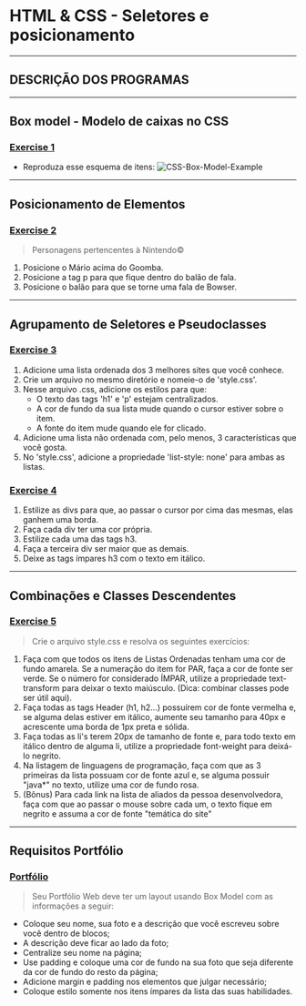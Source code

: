 # HTML & CSS - Seletores e posicionamento

---

## DESCRIÇÃO DOS PROGRAMAS

---

## Box model - Modelo de caixas no CSS

### [Exercise 1](./exercise1/)

-   Reproduza esse esquema de itens:
    ![CSS-Box-Model-Example](https://assets.app.betrybe.com/fundamentals/html-css/images/css-box-model-example-a9ff30a667b5b5ac7e412931ed9b2afc.png)

---

## Posicionamento de Elementos

### [Exercise 2](./exercise2/)

> Personagens pertencentes à Nintendo©

1.  Posicione o Mário acima do Goomba.
2.  Posicione a tag p para que fique dentro do balão de fala.
3.  Posicione o balão para que se torne uma fala de Bowser.

---

## Agrupamento de Seletores e Pseudoclasses

### [Exercise 3](./exercise3/)

1.  Adicione uma lista ordenada dos 3 melhores sites que você conhece.
2.  Crie um arquivo no mesmo diretório e nomeie-o de 'style.css'.
3.  Nesse arquivo .css, adicione os estilos para que:
    -   O texto das tags 'h1' e 'p' estejam centralizados.
    -   A cor de fundo da sua lista mude quando o cursor estiver sobre o item.
    -   A fonte do item mude quando ele for clicado.
4.  Adicione uma lista não ordenada com, pelo menos, 3 características que você gosta.
5.  No 'style.css', adicione a propriedade 'list-style: none' para ambas as listas.

### [Exercise 4](./exercise4/)

1.  Estilize as divs para que, ao passar o cursor por cima das mesmas, elas ganhem uma borda.
2.  Faça cada div ter uma cor própria.
3.  Estilize cada uma das tags h3.
4.  Faça a terceira div ser maior que as demais.
5.  Deixe as tags ímpares h3 com o texto em itálico.

---

## Combinações e Classes Descendentes 

### [Exercise 5](./exercise5/)

> Crie o arquivo style.css e resolva os seguintes exercícios:

1.  Faça com que todos os itens de Listas Ordenadas tenham uma cor de fundo amarela. Se a numeração do item for PAR, faça a cor de fonte ser verde. Se o número for considerado ÍMPAR, utilize a propriedade text-transform para deixar o texto maiúsculo. (Dica: combinar classes pode ser útil aqui).
2.  Faça todas as tags Header (h1, h2...) possuírem cor de fonte vermelha e, se alguma delas estiver em itálico, aumente seu tamanho para 40px e acrescente uma borda de 1px preta e sólida.
3.  Faça todas as li's terem 20px de tamanho de fonte e, para todo texto em itálico dentro de alguma li, utilize a propriedade font-weight para deixá-lo negrito.
4.  Na listagem de linguagens de programação, faça com que as 3 primeiras da lista possuam cor de fonte azul e, se alguma possuir "java*" no texto, utilize uma cor de fundo rosa.
5.  (Bônus) Para cada link na lista de aliados da pessoa desenvolvedora, faça com que ao passar o mouse sobre cada um, o texto fique em negrito e assuma a cor de fonte "temática do site"

---

## Requisitos Portfólio 

### [Portfólio](https://lucas-da-silva.github.io/)

> Seu Portfólio Web deve ter um layout usando Box Model com as informações a seguir:

-   Coloque seu nome, sua foto e a descrição que você escreveu sobre você dentro de blocos;
-   A descrição deve ficar ao lado da foto;
-   Centralize seu nome na página;
-   Use padding e coloque uma cor de fundo na sua foto que seja diferente da cor de fundo do resto da página;
-   Adicione margin e padding nos elementos que julgar necessário;
-   Coloque estilo somente nos itens ímpares da lista das suas habilidades.
